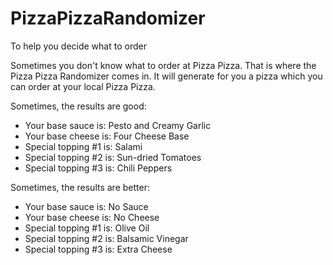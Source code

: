 # PizzaPizzaRandomizer
To help you decide what to order

Sometimes you don't know what to order at Pizza Pizza. That is where the Pizza Pizza Randomizer comes in. It will generate for you a pizza which you can order at your local Pizza Pizza.

Sometimes, the results are good:
- Your base sauce is: Pesto and Creamy Garlic
- Your base cheese is: Four Cheese Base
- Special topping #1 is: Salami
- Special topping #2 is: Sun-dried Tomatoes
- Special topping #3 is: Chili Peppers

Sometimes, the results are better:
- Your base sauce is: No Sauce
- Your base cheese is: No Cheese
- Special topping #1 is: Olive Oil
- Special topping #2 is: Balsamic Vinegar
- Special topping #3 is: Extra Cheese
